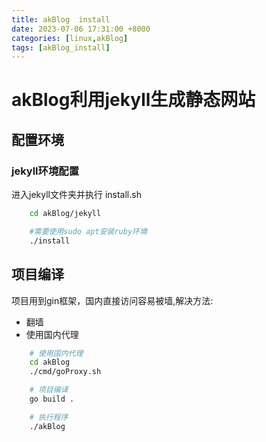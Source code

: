 ```yaml
---
title: akBlog  install
date: 2023-07-06 17:31:00 +8000
categories: [linux,akBlog]
tags: [akBlog_install]    
---
```

# akBlog利用jekyll生成静态网站
## 配置环境
### jekyll环境配置
进入jekyll文件夹并执行 install.sh
```bash
    cd akBlog/jekyll

    #需要使用sudo apt安装ruby环境
    ./install
```

## 项目编译
项目用到gin框架，国内直接访问容易被墙,解决方法:
* 翻墙
* 使用国内代理
```bash
    # 使用国内代理
    cd akBlog
    ./cmd/goProxy.sh

    # 项目编译
    go build .

    # 执行程序
    ./akBlog
```

